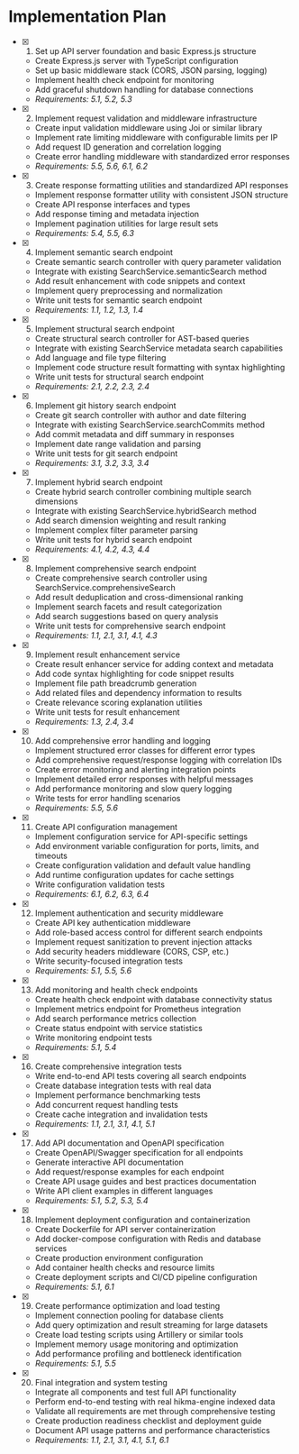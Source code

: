 # Implementation Plan

- [x] 1. Set up API server foundation and basic Express.js structure
  - Create Express.js server with TypeScript configuration
  - Set up basic middleware stack (CORS, JSON parsing, logging)
  - Implement health check endpoint for monitoring
  - Add graceful shutdown handling for database connections
  - _Requirements: 5.1, 5.2, 5.3_

- [x] 2. Implement request validation and middleware infrastructure
  - Create input validation middleware using Joi or similar library
  - Implement rate limiting middleware with configurable limits per IP
  - Add request ID generation and correlation logging
  - Create error handling middleware with standardized error responses
  - _Requirements: 5.5, 5.6, 6.1, 6.2_

- [x] 3. Create response formatting utilities and standardized API responses
  - Implement response formatter utility with consistent JSON structure
  - Create API response interfaces and types
  - Add response timing and metadata injection
  - Implement pagination utilities for large result sets
  - _Requirements: 5.4, 5.5, 6.3_

- [x] 4. Implement semantic search endpoint
  - Create semantic search controller with query parameter validation
  - Integrate with existing SearchService.semanticSearch method
  - Add result enhancement with code snippets and context
  - Implement query preprocessing and normalization
  - Write unit tests for semantic search endpoint
  - _Requirements: 1.1, 1.2, 1.3, 1.4_

- [x] 5. Implement structural search endpoint
  - Create structural search controller for AST-based queries
  - Integrate with existing SearchService metadata search capabilities
  - Add language and file type filtering
  - Implement code structure result formatting with syntax highlighting
  - Write unit tests for structural search endpoint
  - _Requirements: 2.1, 2.2, 2.3, 2.4_

- [x] 6. Implement git history search endpoint
  - Create git search controller with author and date filtering
  - Integrate with existing SearchService.searchCommits method
  - Add commit metadata and diff summary in responses
  - Implement date range validation and parsing
  - Write unit tests for git search endpoint
  - _Requirements: 3.1, 3.2, 3.3, 3.4_

- [x] 7. Implement hybrid search endpoint
  - Create hybrid search controller combining multiple search dimensions
  - Integrate with existing SearchService.hybridSearch method
  - Add search dimension weighting and result ranking
  - Implement complex filter parameter parsing
  - Write unit tests for hybrid search endpoint
  - _Requirements: 4.1, 4.2, 4.3, 4.4_

- [x] 8. Implement comprehensive search endpoint
  - Create comprehensive search controller using SearchService.comprehensiveSearch
  - Add result deduplication and cross-dimensional ranking
  - Implement search facets and result categorization
  - Add search suggestions based on query analysis
  - Write unit tests for comprehensive search endpoint
  - _Requirements: 1.1, 2.1, 3.1, 4.1, 4.3_

- [x] 9. Implement result enhancement service
  - Create result enhancer service for adding context and metadata
  - Add code syntax highlighting for code snippet results
  - Implement file path breadcrumb generation
  - Add related files and dependency information to results
  - Create relevance scoring explanation utilities
  - Write unit tests for result enhancement
  - _Requirements: 1.3, 2.4, 3.4_

- [x] 10. Add comprehensive error handling and logging
  - Implement structured error classes for different error types
  - Add comprehensive request/response logging with correlation IDs
  - Create error monitoring and alerting integration points
  - Implement detailed error responses with helpful messages
  - Add performance monitoring and slow query logging
  - Write tests for error handling scenarios
  - _Requirements: 5.5, 5.6_

- [x] 11. Create API configuration management
  - Implement configuration service for API-specific settings
  - Add environment variable configuration for ports, limits, and timeouts
  - Create configuration validation and default value handling
  - Add runtime configuration updates for cache settings
  - Write configuration validation tests
  - _Requirements: 6.1, 6.2, 6.3, 6.4_ 

- [x] 12. Implement authentication and security middleware
  - Create API key authentication middleware
  - Add role-based access control for different search endpoints
  - Implement request sanitization to prevent injection attacks
  - Add security headers middleware (CORS, CSP, etc.)
  - Write security-focused integration tests
  - _Requirements: 5.1, 5.5, 5.6_

- [x] 13. Add monitoring and health check endpoints
  - Create health check endpoint with database connectivity status
  - Implement metrics endpoint for Prometheus integration
  - Add search performance metrics collection
  - Create status endpoint with service statistics
  - Write monitoring endpoint tests
  - _Requirements: 5.1, 5.4_

- [x] 16. Create comprehensive integration tests
  - Write end-to-end API tests covering all search endpoints
  - Create database integration tests with real data
  - Implement performance benchmarking tests
  - Add concurrent request handling tests
  - Create cache integration and invalidation tests
  - _Requirements: 1.1, 2.1, 3.1, 4.1, 5.1_

- [x] 17. Add API documentation and OpenAPI specification
  - Create OpenAPI/Swagger specification for all endpoints
  - Generate interactive API documentation
  - Add request/response examples for each endpoint
  - Create API usage guides and best practices documentation
  - Write API client examples in different languages
  - _Requirements: 5.1, 5.2, 5.3, 5.4_

- [x] 18. Implement deployment configuration and containerization
  - Create Dockerfile for API server containerization
  - Add docker-compose configuration with Redis and database services
  - Create production environment configuration
  - Add container health checks and resource limits
  - Create deployment scripts and CI/CD pipeline configuration
  - _Requirements: 5.1, 6.1_

- [x] 19. Create performance optimization and load testing
  - Implement connection pooling for database clients
  - Add query optimization and result streaming for large datasets
  - Create load testing scripts using Artillery or similar tools
  - Implement memory usage monitoring and optimization
  - Add performance profiling and bottleneck identification
  - _Requirements: 5.1, 5.5_ 

- [x] 20. Final integration and system testing
  - Integrate all components and test full API functionality
  - Perform end-to-end testing with real hikma-engine indexed data
  - Validate all requirements are met through comprehensive testing
  - Create production readiness checklist and deployment guide
  - Document API usage patterns and performance characteristics
  - _Requirements: 1.1, 2.1, 3.1, 4.1, 5.1, 6.1_ 

